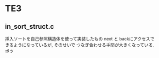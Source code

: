 # TE3

## in_sort_struct.c
挿入ソートを自己参照構造体を使って実装したもの
next と backにアクセスできるようになっているが, そのせいで
つなぎ合わせる手間が大きくなっている. ボツ